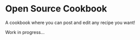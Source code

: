 # Open Source Cookbook

A cookbook where you can post and edit any recipe you want!

Work in progress...

